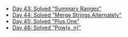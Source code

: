 - [Day 43: Solved "Summary Ranges"](./Day43.md)
- [Day 44: Solved "Merge Strings Alternately"](./Day44.md)
- [Day 45: Solved "Plus One"](./Day45.md)
- [Day 46: Solved "Pow(x, n)"](./Day46.md)
